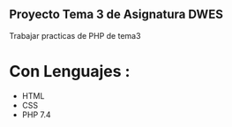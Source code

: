 ## Proyecto Tema 3 de Asignatura DWES
Trabajar practicas de PHP de tema3 
# Con Lenguajes :
* HTML
* CSS
* PHP 7.4

